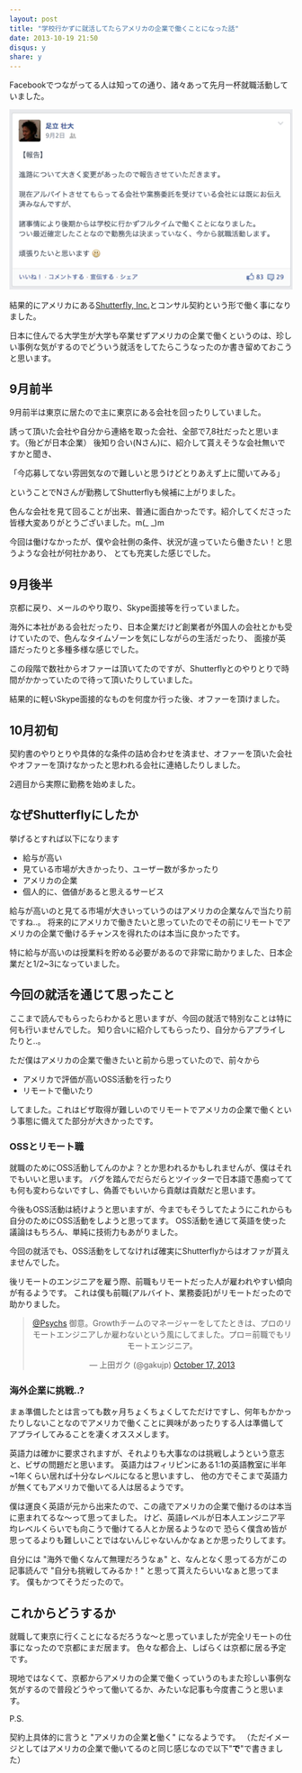 ```yaml
---
layout: post
title: "学校行かずに就活してたらアメリカの企業で働くことになった話"
date: 2013-10-19 21:50
disqus: y
share: y
---
```


Facebookでつながってる人は知っての通り、諸々あって先月一杯就職活動していました。

![](/images/how-i-got-a-job-from-a-company-in-the-states/started-finding-job.png)


結果的にアメリカにある[Shutterfly, Inc.](http://www.shutterflyinc.com/)とコンサル契約という形で働く事になりました。

日本に住んでる大学生が大学も卒業せずアメリカの企業で働くというのは、珍しい事例な気がするのでどういう就活をしてたらこうなったのか書き留めておこうと思います。

## 9月前半

9月前半は東京に居たので主に東京にある会社を回ったりしていました。

誘って頂いた会社や自分から連絡を取った会社、全部で7,8社だったと思います。（殆どが日本企業）
後知り合い(Nさん)に、紹介して貰えそうな会社無いですかと聞き、

「今応募してない雰囲気なので難しいと思うけどとりあえず上に聞いてみる」

ということでNさんが勤務してShutterflyも候補に上がりました。

色んな会社を見て回ることが出来、普通に面白かったです。紹介してくださった皆様大変ありがとうございました。m(\_ \_)m

今回は働けなかったが、僕や会社側の条件、状況が違っていたら働きたい！と思うような会社が何社かあり、
とても充実した感じでした。

## 9月後半

京都に戻り、メールのやり取り、Skype面接等を行っていました。

海外に本社がある会社だったり、日本企業だけど創業者が外国人の会社とかも受けていたので、色んなタイムゾーンを気にしながらの生活だったり、
面接が英語だったりと多種多様な感じでした。

この段階で数社からオファーは頂いてたのですが、Shutterflyとのやりとりで時間がかかっていたので待って頂いたりしていました。

結果的に軽いSkype面接的なものを何度か行った後、オファーを頂けました。

## 10月初旬

契約書のやりとりや具体的な条件の詰め合わせを済ませ、オファーを頂いた会社やオファーを頂けなかったと思われる会社に連絡したりしました。

2週目から実際に勤務を始めました。

## なぜShutterflyにしたか

挙げるとすれば以下になります

- 給与が高い
- 見ている市場が大きかったり、ユーザー数が多かったり
- アメリカの企業
- 個人的に、価値があると思えるサービス

給与が高いのと見てる市場が大きいっていうのはアメリカの企業なんで当たり前ですね..。
将来的にアメリカで働きたいと思っていたのでその前にリモートでアメリカの企業で働けるチャンスを得れたのは本当に良かったです。

特に給与が高いのは授業料を貯める必要があるので非常に助かりました、日本企業だと1/2~3になっていました。

## 今回の就活を通じて思ったこと

ここまで読んでもらったらわかると思いますが、今回の就活で特別なことは特に何も行いませんでした。
知り合いに紹介してもらったり、自分からアプライしたりと..。

ただ僕はアメリカの企業で働きたいと前から思っていたので、前々から

- アメリカで評価が高いOSS活動を行ったり
- リモートで働いたり

してました。これはビザ取得が難しいのでリモートでアメリカの企業で働くという事態に備えてた部分が大きかったです。

### OSSとリモート職

就職のためにOSS活動してんのかよ？とか思われるかもしれませんが、僕はそれでもいいと思います。
バグを踏んでだらだらとツイッターで日本語で愚痴ってても何も変わらないですし、偽善でもいいから貢献は貢献だと思います。

今後もOSS活動は続けようと思いますが、今までもそうしてたようにこれからも自分のためにOSS活動をしようと思ってます。
OSS活動を通じて英語を使った議論はもちろん、単純に技術力もあがりました。

今回の就活でも、OSS活動をしてなければ確実にShutterflyからはオファが貰えませんでした。

後リモートのエンジニアを雇う際、前職もリモートだった人が雇われやすい傾向が有るようです。
これは僕も前職(アルバイト、業務委託)がリモートだったので助かりました。

<blockquote class="twitter-tweet" align="center"><p><a href="https://twitter.com/Psychs">@Psychs</a> 御意。Growthチームのマネージャーをしてたときは、プロのリモートエンジニアしか雇わないという風にしてました。プロ＝前職でもリモートエンジニア。</p>&mdash; 上田ガク (@gakujp) <a href="https://twitter.com/gakujp/statuses/390713705023176704">October 17, 2013</a></blockquote>
<script async src="//platform.twitter.com/widgets.js" charset="utf-8"></script>

### 海外企業に挑戦..?

まぁ準備したとは言っても数ヶ月ちょくちょくしてただけですし、何年もかかったりしないことなのでアメリカで働くことに興味があったりする人は準備して
アプライしてみることを凄くオススメします。

英語力は確かに要求されますが、それよりも大事なのは挑戦しようという意志と、ビザの問題だと思います。
英語力はフィリピンにある1:1の英語教室に半年~1年くらい居れば十分なレベルになると思いますし、
他の方でそこまで英語力が無くてもアメリカで働いてる人は居るようです。

僕は運良く英語が元から出来たので、この歳でアメリカの企業で働けるのは本当に恵まれてるな〜って思ってました。
けど、英語レベルが日本人エンジニア平均レベルくらいでも向こうで働けてる人とか居るようなので
恐らく僕含め皆が思ってるよりも難しいことではないんじゃないんかなぁとか思ったりしてます。

自分には "海外で働くなんて無理だろうなぁ" と、なんとなく思ってる方がこの記事読んで "自分も挑戦してみるか！" と思って貰えたらいいなぁと思ってます。
僕もかつてそうだったので。

## これからどうするか

就職して東京に行くことになるだろうな〜と思っていましたが完全リモートの仕事になったので京都にまだ居ます。
色々な都合上、しばらくは京都に居る予定です。

現地ではなくて、京都からアメリカの企業で働くっていうのもまた珍しい事例な気がするので普段どうやって働いてるか、みたいな記事も今度書こうと思います。

P.S.

契約上具体的に言うと "アメリカの企業**と**働く" になるようです。
（ただイメージとしてはアメリカの企業で働いてるのと同じ感じなので以下"**で**"で書きました）

